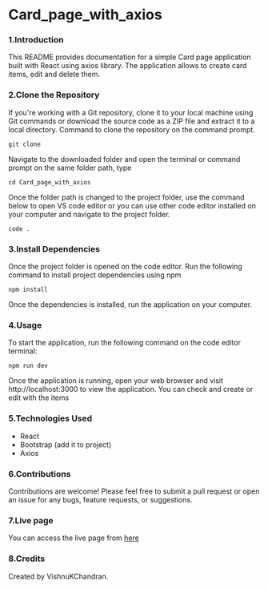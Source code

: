 # Card_page_with_axios

### 1.Introduction

This README provides documentation for a simple Card page application built with React using axios library. The application allows to create card items, edit and delete them.

### 2.Clone the Repository

If you're working with a Git repository, clone it to your local machine using Git commands or download the source code as a ZIP file and extract it to a local directory. Command to clone the repository on the command prompt.

```
git clone
```

Navigate to the downloaded folder and open the terminal or command prompt on the same folder path, type

```
cd Card_page_with_axios
```

Once the folder path is changed to the project folder, use the command below to open VS code editor or you can use other code editor installed on your computer and navigate to the project folder.

```
code .
```

### 3.Install Dependencies

Once the project folder is opened on the code editor. Run the following command to install project dependencies using npm

```
npm install
```

Once the dependencies is installed, run the application on your computer.

### 4.Usage

To start the application, run the following command on the code editor terminal:

```
npm run dev
```

Once the application is running, open your web browser and visit http://localhost:3000 to view the application. You can check and create or edit with the items

### 5.Technologies Used

- React
- Bootstrap (add it to project)
- Axios

### 6.Contributions

Contributions are welcome! Please feel free to submit a pull request or open an issue for any bugs, feature requests, or suggestions.

### 7.Live page

You can access the live page from [here]()

### 8.Credits

Created by VishnuKChandran.
